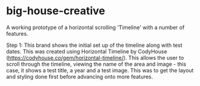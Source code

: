 # big-house-creative
A working prototype of a horizontal scrolling 'Timeline' with a number of features.

Step 1: This brand shows the initial set up of the timeline along with test dates. This was created using Horizontal Timeline by CodyHouse (https://codyhouse.co/gem/horizontal-timeline/). This allows the user to scroll through the timeline, viewing the name of the area and image - this case, it shows a test title, a year and a test image. This was to get the layout and styling done first before advancing onto more features. 
